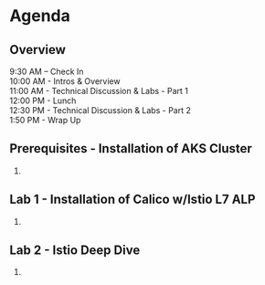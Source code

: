 # Agenda

## Overview

9:30 AM – Check In<br>
10:00 AM - Intros & Overview<br>
11:00 AM - Technical Discussion & Labs - Part 1<br>
12:00 PM - Lunch<br>
12:30 PM - Technical Discussion & Labs - Part 2<br>
1:50 PM - Wrap Up<br>

## Prerequisites - Installation of AKS Cluster
1.

## Lab 1 - Installation of Calico w/Istio L7 ALP
1.

## Lab 2 - Istio Deep Dive
1.